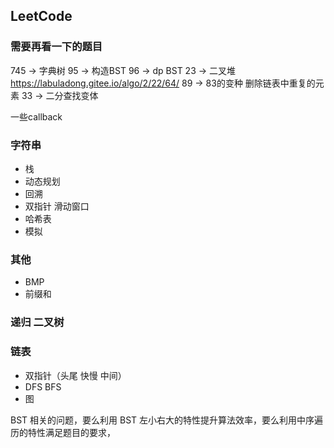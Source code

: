 ## LeetCode

### 需要再看一下的题目
745 -> 字典树
95 -> 构造BST
96 -> dp BST
23 -> 二叉堆    https://labuladong.gitee.io/algo/2/22/64/
89 -> 83的变种 删除链表中重复的元素
33 -> 二分查找变体

一些callback

### 字符串
- 栈
- 动态规划
- 回溯
- 双指针 滑动窗口
- 哈希表
- 模拟

### 其他
- BMP
- 前缀和 


### 递归 二叉树

### 链表
- 双指针（头尾 快慢 中间）
- DFS BFS
- 图


BST 相关的问题，要么利用 BST 左小右大的特性提升算法效率，要么利用中序遍历的特性满足题目的要求，